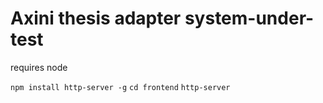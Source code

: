
# Axini thesis adapter system-under-test

requires node

`npm install http-server -g`
`cd frontend`
`http-server`
